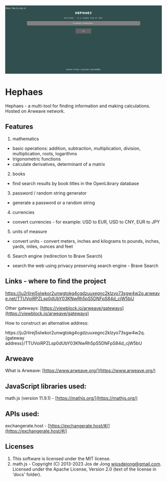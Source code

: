 ![](https://raw.githubusercontent.com/heEXDe/hephaes/main/img/hephaes-002.png)

# Hephaes
Hephaes - a multi-tool for finding information and making calculations. Hosted on Arweave network.

## Features

1. mathematics
- basic operations: addition, subtraction, multiplication, division, multiplication, roots, logarithms
- trigonometric functions
- calculate derivatives, determinant of a matrix

2. books
- find search results by book titles in the OpenLibrary database

3. password / random string generator
- generate a password or a random string

4. currencies
- convert currencies - for example: USD to EUR, USD to CNY, EUR to JPY

5. units of measure
- convert units - convert meters, inches and kilograms to pounds, inches, yards, miles, ounces and feet

6. Search engine (redirection to Brave Search)
- search the web using privacy preserving search engine - Brave Search

## Links - where to find the project

https://ju2rlirej5slwkor2unwgtokg4cgdzuuxegnc2klzyo73sgw4w2q.arweave.net/TTUVoiRPZLsp0dUbY03KNwRh5pS5DNFpS84d_cjW5bU

Other gateways:
[https://viewblock.io/arweave/gateways](https://viewblock.io/arweave/gateways)

How to construct an alternative address:

https://ju2rlirej5slwkor2unwgtokg4cgdzuuxegnc2klzyo73sgw4w2q.{gateway address}/TTUVoiRPZLsp0dUbY03KNwRh5pS5DNFpS84d_cjW5bU

## Arweave
What is Arweave: [https://www.arweave.org/](https://www.arweave.org/)

## JavaScript libraries used:
math.js (version 11.9.1) - [https://mathjs.org/](https://mathjs.org/)

## APIs used:
exchangerate.host - [https://exchangerate.host/#/](https://exchangerate.host/#/)

## Licenses
1. This software is licensed under the MIT license.
2. math.js - Copyright (C) 2013-2023 Jos de Jong wjosdejong@gmail.com.
Licensed under the Apache License, Version 2.0 (text of the license in 'docs' folder).
